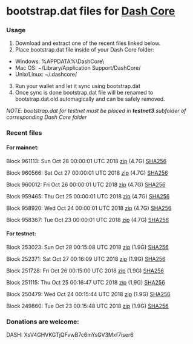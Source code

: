 # bootstrap.dat files for [Dash Core](https://www.dash.org)

### Usage

1. Download and extract one of the recent files linked below.
2. Place bootstrap.dat file inside of your Dash Core folder:
 - Windows: %APPDATA%\DashCore\
 - Mac OS: ~/Library/Application Support/DashCore/
 - Unix/Linux: ~/.dashcore/
3. Run your wallet and let it sync using bootstrap.dat
4. Once sync is done bootstrap.dat file will be renamed to bootstrap.dat.old automagically and can be safely removed.

_NOTE: bootstrap.dat for testnet must be placed in **testnet3** subfolder of corresponding Dash Core folder_

### Recent files

#### For mainnet:

Block 961113: Sun Oct 28 00:00:01 UTC 2018 [zip](https://dash-bootstrap.ams3.digitaloceanspaces.com/mainnet/2018-10-28/bootstrap.dat.zip) (4.7G) [SHA256](https://dash-bootstrap.ams3.digitaloceanspaces.com/mainnet/2018-10-28/sha256.txt)

Block 960566: Sat Oct 27 00:00:01 UTC 2018 [zip](https://dash-bootstrap.ams3.digitaloceanspaces.com/mainnet/2018-10-27/bootstrap.dat.zip) (4.7G) [SHA256](https://dash-bootstrap.ams3.digitaloceanspaces.com/mainnet/2018-10-27/sha256.txt)

Block 960012: Fri Oct 26 00:00:01 UTC 2018 [zip](https://dash-bootstrap.ams3.digitaloceanspaces.com/mainnet/2018-10-26/bootstrap.dat.zip) (4.7G) [SHA256](https://dash-bootstrap.ams3.digitaloceanspaces.com/mainnet/2018-10-26/sha256.txt)

Block 959465: Thu Oct 25 00:00:01 UTC 2018 [zip](https://dash-bootstrap.ams3.digitaloceanspaces.com/mainnet/2018-10-25/bootstrap.dat.zip) (4.7G) [SHA256](https://dash-bootstrap.ams3.digitaloceanspaces.com/mainnet/2018-10-25/sha256.txt)

Block 958920: Wed Oct 24 00:00:01 UTC 2018 [zip](https://dash-bootstrap.ams3.digitaloceanspaces.com/mainnet/2018-10-24/bootstrap.dat.zip) (4.7G) [SHA256](https://dash-bootstrap.ams3.digitaloceanspaces.com/mainnet/2018-10-24/sha256.txt)

Block 958367: Tue Oct 23 00:00:01 UTC 2018 [zip](https://dash-bootstrap.ams3.digitaloceanspaces.com/mainnet/2018-10-23/bootstrap.dat.zip) (4.7G) [SHA256](https://dash-bootstrap.ams3.digitaloceanspaces.com/mainnet/2018-10-23/sha256.txt)


#### For testnet:

Block 253023: Sun Oct 28 00:15:08 UTC 2018 [zip](https://dash-bootstrap.ams3.digitaloceanspaces.com/testnet/2018-10-28/bootstrap.dat.zip) (1.9G) [SHA256](https://dash-bootstrap.ams3.digitaloceanspaces.com/testnet/2018-10-28/sha256.txt)

Block 252371: Sat Oct 27 00:16:09 UTC 2018 [zip](https://dash-bootstrap.ams3.digitaloceanspaces.com/testnet/2018-10-27/bootstrap.dat.zip) (1.9G) [SHA256](https://dash-bootstrap.ams3.digitaloceanspaces.com/testnet/2018-10-27/sha256.txt)

Block 251728: Fri Oct 26 00:15:00 UTC 2018 [zip](https://dash-bootstrap.ams3.digitaloceanspaces.com/testnet/2018-10-26/bootstrap.dat.zip) (1.9G) [SHA256](https://dash-bootstrap.ams3.digitaloceanspaces.com/testnet/2018-10-26/sha256.txt)

Block 251115: Thu Oct 25 00:16:47 UTC 2018 [zip](https://dash-bootstrap.ams3.digitaloceanspaces.com/testnet/2018-10-25/bootstrap.dat.zip) (1.9G) [SHA256](https://dash-bootstrap.ams3.digitaloceanspaces.com/testnet/2018-10-25/sha256.txt)

Block 250479: Wed Oct 24 00:15:44 UTC 2018 [zip](https://dash-bootstrap.ams3.digitaloceanspaces.com/testnet/2018-10-24/bootstrap.dat.zip) (1.9G) [SHA256](https://dash-bootstrap.ams3.digitaloceanspaces.com/testnet/2018-10-24/sha256.txt)

Block 249860: Tue Oct 23 00:15:48 UTC 2018 [zip](https://dash-bootstrap.ams3.digitaloceanspaces.com/testnet/2018-10-23/bootstrap.dat.zip) (1.9G) [SHA256](https://dash-bootstrap.ams3.digitaloceanspaces.com/testnet/2018-10-23/sha256.txt)


### Donations are welcome:

DASH: XsV4GHVKGTjQFvwB7c6mYsGV3Mxf7iser6
